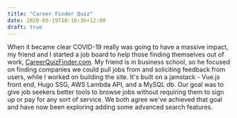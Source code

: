 ```yaml
---
title: "Career Finder Quiz"
date: 2020-05-19T10:16:36+12:00
draft: true
---
```


When it became clear COVID-19 really was going to have a massive impact, my friend and I started a job board to help those finding themselves out of work, [CareerQuizFinder.com](https://careerfinderquiz.com/). My friend is in business school, so he focused on finding companies we could pull jobs from and soliciting feedback from users, while I worked on building the site. It's built on a jamstack - Vue.js front end, Hugo SSG, AWS Lambda API, and a MySQL db. Our goal was to give job seekers better tools to browse jobs without requiring them to sign up or pay for any sort of service. We both agree we've achieved that goal and have now been exploring adding some advanced search features.
